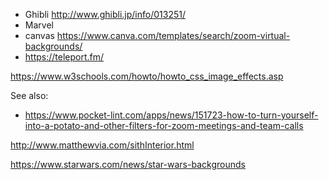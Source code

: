 

* Ghibli http://www.ghibli.jp/info/013251/
* Marvel
* canvas https://www.canva.com/templates/search/zoom-virtual-backgrounds/
* https://teleport.fm/


https://www.w3schools.com/howto/howto_css_image_effects.asp


See also:
* https://www.pocket-lint.com/apps/news/151723-how-to-turn-yourself-into-a-potato-and-other-filters-for-zoom-meetings-and-team-calls


http://www.matthewvia.com/sithInterior.html

https://www.starwars.com/news/star-wars-backgrounds
